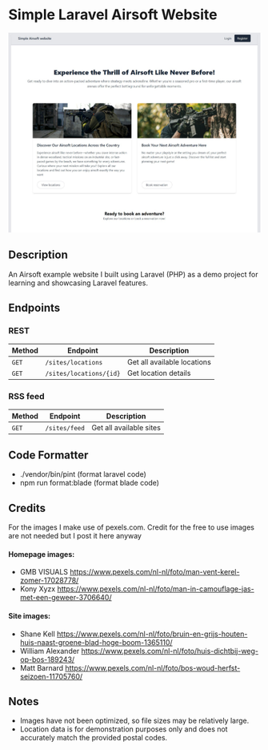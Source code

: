 # Simple Laravel Airsoft Website

![cover](public/images/cover.jpg)

## Description

An Airsoft example website I built using Laravel (PHP) as a demo project for learning and showcasing Laravel features.

## Endpoints

### REST

| Method | Endpoint                | Description                      |
| ------ | ----------------------- | -------------------------------- |
| `GET`  | `/sites/locations`      | Get all available locations      |
| `GET`  | `/sites/locations/{id}` | Get location details             |

### RSS feed

| Method | Endpoint      | Description                         |
| ------ | ------------- | ----------------------------------- |
| `GET`  | `/sites/feed` | Get all available sites             |


## Code Formatter

* ./vendor/bin/pint (format laravel code)
* npm run format:blade (format blade code)

## Credits

For the images I make use of pexels.com. Credit for the free to use images are not needed but I post it here anyway

#### Homepage images:

* GMB VISUALS https://www.pexels.com/nl-nl/foto/man-vent-kerel-zomer-17028778/
* Kony Xyzx https://www.pexels.com/nl-nl/foto/man-in-camouflage-jas-met-een-geweer-3706640/

#### Site images:
* Shane Kell https://www.pexels.com/nl-nl/foto/bruin-en-grijs-houten-huis-naast-groene-blad-hoge-boom-1365110/
* William Alexander https://www.pexels.com/nl-nl/foto/huis-dichtbij-weg-op-bos-189243/
* Matt Barnard https://www.pexels.com/nl-nl/foto/bos-woud-herfst-seizoen-11705760/

## Notes
* Images have not been optimized, so file sizes may be relatively large.
* Location data is for demonstration purposes only and does not accurately match the provided postal codes.
